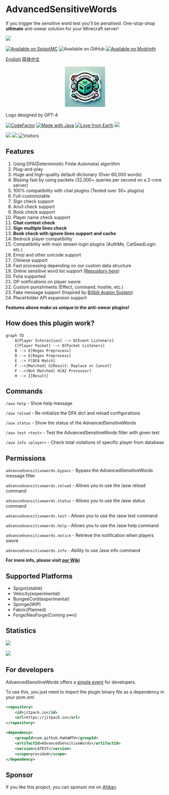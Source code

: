 # AdvancedSensitiveWords
If you trigger the sensitive word test you'll be penalised.
One-stop-shop **ultimate** anti-swear solution for your Minecraft server!

![](https://socialify.git.ci/HaHaWTH/AdvancedSensitiveWords/image?description=1&descriptionEditable=One-stop-shop%20ultimate%20anti-swear%20solution%20for%20Minecraft&font=Inter&language=1&name=1&stargazers=1&theme=Auto)

[![Available on SpigotMC](https://img.shields.io/badge/Available%20on%20SpigotMC-orange?style=for-the-badge&logo=SpigotMC&logoColor=FFFFFF)](https://www.spigotmc.org/resources/advancedsensitivewords.115484/)
![Available on GitHub](https://img.shields.io/badge/Available%20on%20GitHub-black?style=for-the-badge&logo=GitHub&logoColor=FFFFFF)
[![Available on Modrinth](https://img.shields.io/badge/Available%20on%20Modrinth-darkgreen?style=for-the-badge&logo=Modrinth&logoColor=FFFFFF)](https://modrinth.com/plugin/advancedsensitivewords)

[English](https://github.com/hahawth/AdvancedSensitiveWords)
[简体中文](https://github.com/hahawth/AdvancedSensitiveWords/blob/main/README_zh.md)
<p align="center">
  <img src="logo.webp" alt="logo" width="128" height="128"/>
</p>

Logo designed by GPT-4

[![CodeFactor](https://www.codefactor.io/repository/github/hahawth/advancedsensitivewords/badge)](https://www.codefactor.io/repository/github/hahawth/advancedsensitivewords)
[![Made with Java](https://img.shields.io/badge/Made%20with-Java-blue.svg)](https://www.java.com/)
[![Love from Earth](https://img.shields.io/badge/Love%20%E2%9D%A4%EF%B8%8F-red.svg?v=202007241736)](https://github.com/hahawth/AdvancedSensitiveWords/stargazers)
[![](https://jitpack.io/v/HaHaWTH/AdvancedSensitiveWords.svg)](https://jitpack.io/#HaHaWTH/AdvancedSensitiveWords)

[![](https://img.shields.io/github/downloads/HaHaWTH/AdvancedSensitiveWords/total?style=for-the-badge)](https://github.com/HaHaWTH/AdvancedSensitiveWords/releases) [![](https://img.shields.io/github/license/HaHaWTH/AdvancedSensitiveWords?style=for-the-badge)](https://github.com/HaHaWTH/AdvancedSensitiveWords/blob/master/LICENSE) ![Visitors](https://api.visitorbadge.io/api/visitors?path=https%3A%2F%2Fgithub.com%2FHaHaWTH%2FAdvancedSensitiveWords&label=Repo%20Views&labelColor=%23d9e3f0&countColor=%232ccce4&labelStyle=upper)

## Features
1. Using DFA(Deterministic Finite Automata) algorithm
2. Plug-and-play
3. Huge and high-quality default dictionary (Over 60,000 words)
4. Blazing fast by using packets (32,000+ queries per second on a 2-core server)
5. 100% compatibility with chat plugins (Tested over 30+ plugins)
6. Full-customizable
7. Sign check support
8. Anvil check support
9. Book check support
10. Player name check support
11. **Chat context check**
12. **Sign multiple lines check**
13. **Book check with ignore lines support and cache**
14. Bedrock player compatibility
15. Compatibility with main stream login plugins (AuthMe, CatSeedLogin etc.)
16. Emoji and other unicode support
17. Chinese support
18. Fast processing depending on our custom data structure
19. Online sensitive word list support ([Repository here](https://github.com/HaHaWTH/ASW-OnlineWordList))
20. Folia supported
21. OP notifications on player swore
22. Custom punishments (Effect, command, hostile, etc.)
23. Fake message support (Inspired by [Bilibili Avalon System](https://github.com/freedom-introvert/Research-on-Avalon-System-in-Bilibili-Comment-Area))
24. PlaceHolder API expansion support

**Features above make us unique in the anti-swear plugins!**

## How does this plugin work?

```mermaid
graph TD
    A[Player Interaction] --> B[Event Listeners]
    C[Player Packet] --> D[Packet Listeners]
    B --> E[Regex Preprocess]
    D --> E[Regex Preprocess]
    E --> F[DFA Match]
    F -->|Matched| G[Result: Replace or Cancel]
    F -->|Not Matched| H[AI Processor]
    H --> I[Result]
```

## Commands

`/asw help` - Show help message

`/asw reload` - Re-initialize the DFA dict and reload configurations

`/asw status` - Show the status of the AdvancedSensitiveWords

`/asw test <text>` - Test the AdvancedSensitiveWords filter with given text

`/asw info <player>` - Check total violations of specific player from database

## Permissions

`advancedsensitivewords.bypass` - Bypass the AdvancedSensitiveWords message filter

`advancedsensitivewords.reload` - Allows you to use the /asw reload command

`advancedsensitivewords.status` - Allows you to use the /asw status command

`advancedsensitivewords.test` - Allows you to use the /asw test command

`advancedsensitivewords.help` - Allows you to use the /asw help command

`advancedsensitivewords.notice` - Retrieve the notification when players swore

`advancedsensitivewords.info` - Ability to use /asw info command

**For more info, please visit [our Wiki](https://github.com/HaHaWTH/AdvancedSensitiveWords/wiki)**

## Supported Platforms
- Spigot(stable)
- Velocity(experimental)
- BungeeCord(experimental)
- Sponge(WIP)
- Fabric(Planned)
- Forge/NeoForge(Coming s∞n)

## Statistics
[![](https://img.shields.io/bstats/servers/20661?label=Spigot%20Servers&style=for-the-badge)](https://bstats.org/plugin/bukkit/AdvancedSensitiveWords/20661)

[![](https://img.shields.io/bstats/players/20661?label=Online%20Players&style=for-the-badge)](https://bstats.org/plugin/bukkit/AdvancedSensitiveWords/20661)

## For developers
AdvancedSensitiveWords offers a [simple event](./src/main/java/io/wdsj/asw/event/ASWFilterEvent.java) for developers.

To use this, you just need to import the plugin binary file as a dependency in your pom.xml
```xml
<repository>
    <id>jitpack.io</id>
    <url>https://jitpack.io</url>
</repository>
```

```xml
<dependency>
    <groupId>com.github.HaHaWTH</groupId>
    <artifactId>AdvancedSensitiveWords</artifactId>
    <version>LATEST</version>
    <scope>provided</scope>
</dependency>
```

## Sponsor
If you like this project, you can sponsor me on [Afdian](https://afdian.net/a/114514woxiuyuan).
